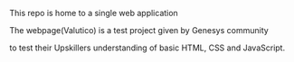 This repo is home to a single web application

The webpage(Valutico) is a test project given by Genesys community

to test their Upskillers understanding of basic HTML, CSS and JavaScript.
